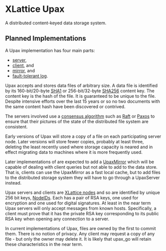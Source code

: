 <h1 class="appTop">XLattice Upax</h1>

A distributed content-keyed data storage system.

## Planned Implementations

A Upax implementation has four main parts:

* [server](upaxServer.html),
* [client](upaxClient.html), and
* [mirror](upaxMirror.html), and
* [fault-tolerant log](ftLog.html).

Upax accepts and stores data files of arbitrary size.  A data file is
identified by its 160-bit/20-byte
[SHA1](httpw://en.wikipedia.org/wiki/SHA-1)
or 256-bit/32-byte
[SHA256](httpw://en.wikipedia.org/wiki/SHA-2)
content key.  The content key is the hash of the file.  It is guaranteed
to be unique to the file.  Despite intensive efforts over the last 15 years
or so no two documents with the same content hash have been discovered or
contrived.

The servers involved use a
[consensus algorithm](https://en.wikipedia.org/wiki/Consensus_%28computer_science%29)
such as
[Raft](https://raft.github.io)
or
[Paxos](https:/en.sikipedia.org/wiki/Paxos_%28computer_science%29)
to ensure that their pictures of the state of the distributed file system
are consistent.


Early versions
of Upax will store a copy of a file on each participating server node.
Later versions will store fewer copies, probably at least three,
deleting the least recently used where storage capacity is neared
and in effect migrating data to machines where it is more frequently
used.

Later implementations of  are expected to add a
[UpaxMirror](upaxMirror.html)
which will be capable of dealing with client queries but not able to add
to the data store.  That is, clients can use the UpaxMirror as a fast
local cache, but to add files to the distributed storage system
they will have to go through a UpaxServer instead.

Upax servers and clients are
[XLattice nodes](https://jddixon.github.com/xlattice/node.html)
and so are identified by
unique 256 bit keys,
[NodeIDs](https://jddixon.github.com/xlattice/nodeID.html).
Each has a pair of RSA keys, one used
for encryption and one used for digital signatures.  At least in the
near term Upax servers will only accept messages from known hosts.
Specifically, a client must prove that it has the private RSA key
corresponding to its public RSA key when opening any connection to
a server.

In current implementations of Upax, files are owned by the first
to commit them.  There is no notion of privacy.  Any client may
request a copy of any file - but only the owner may delete it.  It
is likely that upax_go will retain these characteristics in the near
term.
